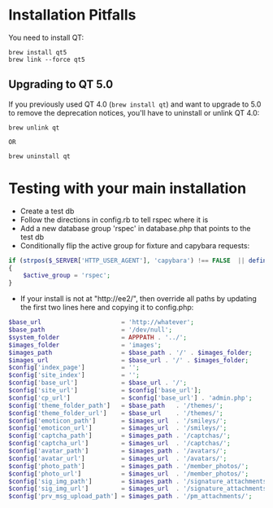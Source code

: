 # Installation Pitfalls

You need to install QT:

    brew install qt5
    brew link --force qt5

## Upgrading to QT 5.0

If you previously used QT 4.0 (`brew install qt`) and want to upgrade to 5.0 to remove the deprecation notices, you'll have to uninstall or unlink QT 4.0:

    brew unlink qt
    
    OR

    brew uninstall qt

# Testing with your main installation

- Create a test db
- Follow the directions in config.rb to tell rspec where it is
- Add a new database group 'rspec' in database.php that points to
  the test db
- Conditionally flip the active group for fixture and capybara
  requests:

```php
if (strpos($_SERVER['HTTP_USER_AGENT'], 'capybara') !== FALSE  || defined('FIXTURE'))
{
	$active_group = 'rspec';
}
```

- If your install is not at "http://ee2/", then override all paths by
  updating the first two lines here and copying it to config.php:

```php
$base_url                      = 'http://whatever';
$base_path                     = '/dev/null';
$system_folder                 = APPPATH . '../';
$images_folder                 = 'images';
$images_path                   = $base_path . '/' . $images_folder;
$images_url                    = $base_url . '/' . $images_folder;
$config['index_page']          = '';
$config['site_index']          = '';
$config['base_url']            = $base_url . '/';
$config['site_url']            = $config['base_url'];
$config['cp_url']              = $config['base_url'] . 'admin.php';
$config['theme_folder_path']   = $base_path   . '/themes/';
$config['theme_folder_url']    = $base_url    . '/themes/';
$config['emoticon_path']       = $images_url  . '/smileys/';
$config['emoticon_url']        = $images_url  . '/smileys/';
$config['captcha_path']        = $images_path . '/captchas/';
$config['captcha_url']         = $images_url  . '/captchas/';
$config['avatar_path']         = $images_path . '/avatars/';
$config['avatar_url']          = $images_url  . '/avatars/';
$config['photo_path']          = $images_path . '/member_photos/';
$config['photo_url']           = $images_url  . '/member_photos/';
$config['sig_img_path']        = $images_path . '/signature_attachments/';
$config['sig_img_url']         = $images_url  . '/signature_attachments/';
$config['prv_msg_upload_path'] = $images_path . '/pm_attachments/';
```

